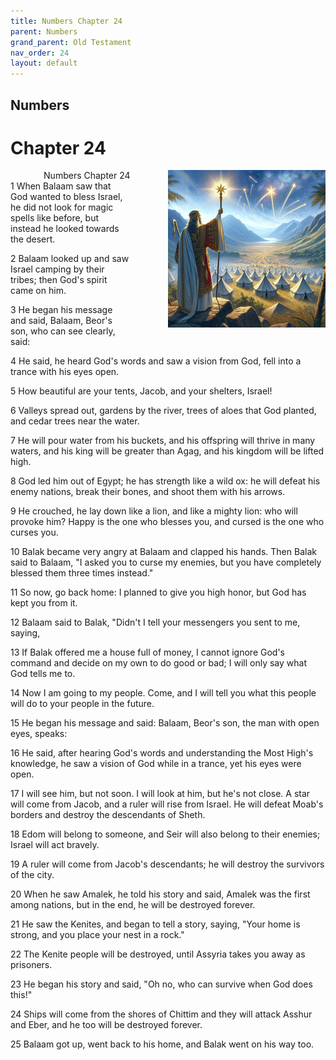 ```yaml
---
title: Numbers Chapter 24
parent: Numbers
grand_parent: Old Testament
nav_order: 24
layout: default
---
```


## Numbers

# Chapter 24

<div style="clear: both; text-align: right;">
    <div style="max-width: 50%; height: auto; float: right; margin: 0 0 10px 10px; padding-left: 10%;">
        <img src="/assets/Image/Numbers/500/24.jpg" alt="Numbers Chapter 24" class="chapter-image">
    </div>
    <figcaption style="font-size: 14px; text-align: right;">Numbers Chapter 24</figcaption>
</div>
1 When Balaam saw that God wanted to bless Israel, he did not look for magic spells like before, but instead he looked towards the desert.

2 Balaam looked up and saw Israel camping by their tribes; then God's spirit came on him.

3 He began his message and said, Balaam, Beor's son, who can see clearly, said:

4 He said, he heard God's words and saw a vision from God, fell into a trance with his eyes open.

5 How beautiful are your tents, Jacob, and your shelters, Israel!

6 Valleys spread out, gardens by the river, trees of aloes that God planted, and cedar trees near the water.

7 He will pour water from his buckets, and his offspring will thrive in many waters, and his king will be greater than Agag, and his kingdom will be lifted high.

8 God led him out of Egypt; he has strength like a wild ox: he will defeat his enemy nations, break their bones, and shoot them with his arrows.

9 He crouched, he lay down like a lion, and like a mighty lion: who will provoke him? Happy is the one who blesses you, and cursed is the one who curses you.

10 Balak became very angry at Balaam and clapped his hands. Then Balak said to Balaam, "I asked you to curse my enemies, but you have completely blessed them three times instead."

11 So now, go back home: I planned to give you high honor, but God has kept you from it.

12 Balaam said to Balak, "Didn't I tell your messengers you sent to me, saying,

13 If Balak offered me a house full of money, I cannot ignore God's command and decide on my own to do good or bad; I will only say what God tells me to.

14 Now I am going to my people. Come, and I will tell you what this people will do to your people in the future.

15 He began his message and said: Balaam, Beor's son, the man with open eyes, speaks:

16 He said, after hearing God's words and understanding the Most High's knowledge, he saw a vision of God while in a trance, yet his eyes were open.

17 I will see him, but not soon. I will look at him, but he's not close. A star will come from Jacob, and a ruler will rise from Israel. He will defeat Moab's borders and destroy the descendants of Sheth.

18 Edom will belong to someone, and Seir will also belong to their enemies; Israel will act bravely.

19 A ruler will come from Jacob's descendants; he will destroy the survivors of the city.

20 When he saw Amalek, he told his story and said, Amalek was the first among nations, but in the end, he will be destroyed forever.

21 He saw the Kenites, and began to tell a story, saying, "Your home is strong, and you place your nest in a rock."

22 The Kenite people will be destroyed, until Assyria takes you away as prisoners.

23 He began his story and said, "Oh no, who can survive when God does this!"

24 Ships will come from the shores of Chittim and they will attack Asshur and Eber, and he too will be destroyed forever.

25 Balaam got up, went back to his home, and Balak went on his way too.



